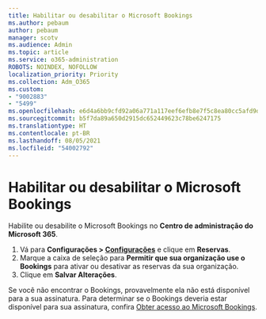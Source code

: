 ```yaml
---
title: Habilitar ou desabilitar o Microsoft Bookings
ms.author: pebaum
author: pebaum
manager: scotv
ms.audience: Admin
ms.topic: article
ms.service: o365-administration
ROBOTS: NOINDEX, NOFOLLOW
localization_priority: Priority
ms.collection: Adm_O365
ms.custom:
- "9002883"
- "5499"
ms.openlocfilehash: e6d4a6bb9cfd92a06a771a117eef6efb8e7f5c8ea80cc5afd9daa619f4bd3079
ms.sourcegitcommit: b5f7da89a650d2915dc652449623c78be6247175
ms.translationtype: HT
ms.contentlocale: pt-BR
ms.lasthandoff: 08/05/2021
ms.locfileid: "54002792"
---
```

# <a name="enable-or-disable-microsoft-bookings"></a>Habilitar ou desabilitar o Microsoft Bookings

Habilite ou desabilite o Microsoft Bookings no **Centro de administração do Microsoft 365**.

1. Vá para **Configurações > [Configurações](https://admin.microsoft.com/Adminportal/Home?source=applauncher#/Settings/Services)** e clique em **Reservas**.
2. Marque a caixa de seleção para **Permitir que sua organização use o Bookings** para ativar ou desativar as reservas da sua organização.
3. Clique em **Salvar Alterações**.

Se você não encontrar o Bookings, provavelmente ela não está disponível para a sua assinatura. Para determinar se o Bookings deveria estar disponível para sua assinatura, confira [Obter acesso ao Microsoft Bookings](https://support.microsoft.com/en-us/office/get-access-to-microsoft-bookings-5382dc07-aaa5-45c9-8767-502333b214ce).
